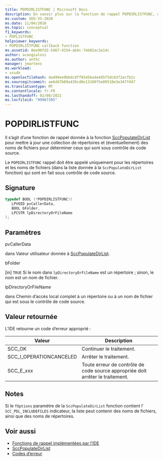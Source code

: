 ```yaml
---
title: POPDIRLISTFUNC | Microsoft Docs
description: En savoir plus sur la fonction de rappel POPDIRLISTFUNC, qui est passée aux répertoires de mise à jour pour déterminer ceux qui sont sous contrôle de code source.
ms.custom: SEO-VS-2020
ms.date: 11/04/2016
ms.topic: conceptual
f1_keywords:
- POPLISTFUNC
helpviewer_keywords:
- POPDIRLISTFUNC callback function
ms.assetid: 0ee90fd2-5467-4154-ab4c-7eb02ac3a14c
author: acangialosi
ms.author: anthc
manager: jmartens
ms.workload:
- vssdk
ms.openlocfilehash: da499ee9bbdcdff95456a4e4d5f5dc63f2acfb2c
ms.sourcegitcommit: ae6d47b09a439cd0e13180f5e89510e3e347fd47
ms.translationtype: MT
ms.contentlocale: fr-FR
ms.lasthandoff: 02/08/2021
ms.locfileid: "99967395"
---
```

# <a name="popdirlistfunc"></a>POPDIRLISTFUNC
Il s’agit d’une fonction de rappel donnée à la fonction [SccPopulateDirList](../extensibility/sccpopulatedirlist-function.md) pour mettre à jour une collection de répertoires et (éventuellement) des noms de fichiers pour déterminer ceux qui sont sous contrôle de code source.

 Le `POPDIRLISTFUNC` rappel doit être appelé uniquement pour les répertoires et les noms de fichiers (dans la liste donnée à la `SccPopulateDirList` fonction) qui sont en fait sous contrôle de code source.

## <a name="signature"></a>Signature

```cpp
typedef BOOL (*POPDIRLISTFUNC)(
   LPVOID pvCallerData,
   BOOL bFolder,
   LPCSTR lpDirectoryOrFileName
);
```

## <a name="parameters"></a>Paramètres
 pvCallerData

dans Valeur utilisateur donnée à [SccPopulateDirList](../extensibility/sccpopulatedirlist-function.md).

 bFolder

[in] `TRUE` Si le nom dans `lpDirectoryOrFileName` est un répertoire ; sinon, le nom est un nom de fichier.

 lpDirectoryOrFileName

dans Chemin d’accès local complet à un répertoire ou à un nom de fichier qui est sous le contrôle de code source.

## <a name="return-value"></a>Valeur retournée
 L’IDE retourne un code d’erreur approprié :

|Valeur|Description|
|-----------|-----------------|
|SCC_OK|Continuer le traitement.|
|SCC_I_OPERATIONCANCELED|Arrêter le traitement.|
|SCC_E_xxx|Toute erreur de contrôle de code source appropriée doit arrêter le traitement.|

## <a name="remarks"></a>Notes
 Si le `fOptions` paramètre de la `SccPopulateDirList` fonction contient l' `SCC_PDL_INCLUDEFILES` indicateur, la liste peut contenir des noms de fichiers, ainsi que des noms de répertoires.

## <a name="see-also"></a>Voir aussi
- [Fonctions de rappel implémentées par l’IDE](../extensibility/callback-functions-implemented-by-the-ide.md)
- [SccPopulateDirList](../extensibility/sccpopulatedirlist-function.md)
- [Codes d’erreur](../extensibility/error-codes.md)
